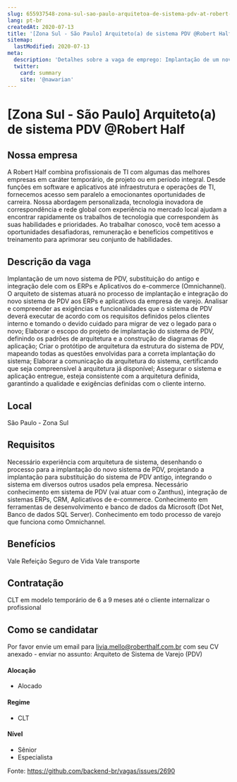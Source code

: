 ```yaml
---
slug: 655937548-zona-sul-sao-paulo-arquitetoa-de-sistema-pdv-at-robert-half
lang: pt-br
createdAt: 2020-07-13
title: '[Zona Sul - São Paulo] Arquiteto(a) de sistema PDV @Robert Half - Vaga de Emprego'
sitemap:
  lastModified: 2020-07-13
meta:
  description: 'Detalhes sobre a vaga de emprego: Implantação de um novo sistema de PDV, substituição do antigo e integração dele com os ERPs e Aplicativos do e-commerce (Omnichannel). O arquiteto de sistemas atuará no processo de implantação e integração do novo sistema de PDV aos ERPs e aplicativos da empresa de varejo. Analisar e compreender as exigências e funcionalidades que o sistema de PDV deverá executar de acordo com os requisitos definidos pelos clientes interno e tomando o devido cuidado para migrar de vez o legado para o novo; Elaborar o escopo do projeto de implantação do sistema de PDV, definindo os padrões de arquitetura e a construção de diagramas de aplicação; Criar o protótipo de arquitetura da estrutura do sistema de PDV, mapeando todas as questões envolvidas para a correta implantação do sistema; Elaborar a comunicação da arquitetura do sistema, certificando que seja compreensível à arquitetura já disponível; Assegurar o sistema e aplicação entregue, esteja consistente com a arquitetura definida, garantindo a qualidade e exigências definidas com o cliente interno.'
  twitter:
    card: summary
    site: '@nawarian'
---
```


# [Zona Sul - São Paulo] Arquiteto(a) de sistema PDV @Robert Half

## Nossa empresa

A Robert Half combina profissionais de TI com algumas das melhores empresas em caráter temporário, de projeto ou em período integral. Desde funções em software e aplicativos até infraestrutura e operações de TI, fornecemos acesso sem paralelo a emocionantes oportunidades de carreira. Nossa abordagem personalizada, tecnologia inovadora de correspondência e rede global com experiência no mercado local ajudam a encontrar rapidamente os trabalhos de tecnologia que correspondem às suas habilidades e prioridades. Ao trabalhar conosco, você tem acesso a oportunidades desafiadoras, remuneração e benefícios competitivos e treinamento para aprimorar seu conjunto de habilidades.

## Descrição da vaga

Implantação de um novo sistema de PDV, substituição do antigo e integração dele com os ERPs e Aplicativos do e-commerce (Omnichannel).
O arquiteto de sistemas atuará no processo de implantação e integração do novo sistema de PDV aos ERPs e aplicativos da empresa de varejo.
Analisar e compreender as exigências e funcionalidades que o sistema de PDV deverá executar de acordo com os requisitos definidos pelos clientes interno e tomando o devido cuidado para migrar de vez o legado para o novo;
Elaborar o escopo do projeto de implantação do sistema de PDV, definindo os padrões de arquitetura e a construção de diagramas de aplicação;
Criar o protótipo de arquitetura da estrutura do sistema de PDV, mapeando todas as questões envolvidas para a correta implantação do sistema;
Elaborar a comunicação da arquitetura do sistema, certificando que seja compreensível à arquitetura já disponível;
Assegurar o sistema e aplicação entregue, esteja consistente com a arquitetura definida, garantindo a qualidade e exigências definidas com o cliente interno.

## Local

São Paulo - Zona Sul

## Requisitos

Necessário experiência com arquitetura de sistema, desenhando o processo para a implantação do novo sistema de PDV, projetando a implantação para substituição do sistema de PDV antigo, integrando o sistema em diversos outros usados pela empresa.
Necessário conhecimento em sistema de PDV (vai atuar com o Zanthus), integração de sistemas ERPs, CRM, Aplicativos de e-commerce.
Conhecimento em ferramentas de desenvolvimento e banco de dados da Microsoft (Dot Net, Banco de dados SQL Server).
Conhecimento em todo processo de varejo que funciona como Omnichannel.

## Benefícios

Vale Refeição
Seguro de Vida
Vale transporte

## Contratação

CLT em modelo temporário de 6 a 9 meses até o cliente internalizar o profissional

## Como se candidatar

Por favor envie um email para livia.mello@roberthalf.com.br com seu CV anexado - enviar no assunto: Arquiteto de Sistema de Varejo (PDV)

#### Alocação
- Alocado


#### Regime
- CLT


#### Nível
- Sênior
- Especialista




Fonte: https://github.com/backend-br/vagas/issues/2690